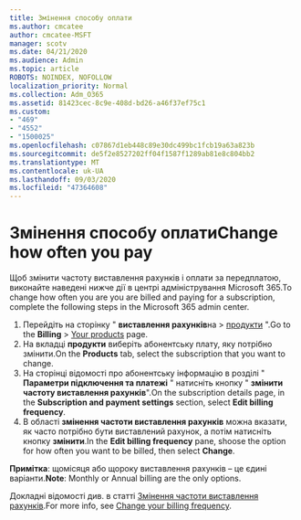 ```yaml
---
title: Змінення способу оплати
ms.author: cmcatee
author: cmcatee-MSFT
manager: scotv
ms.date: 04/21/2020
ms.audience: Admin
ms.topic: article
ROBOTS: NOINDEX, NOFOLLOW
localization_priority: Normal
ms.collection: Adm_O365
ms.assetid: 81423cec-8c9e-408d-bd26-a46f37ef75c1
ms.custom:
- "469"
- "4552"
- "1500025"
ms.openlocfilehash: c07867d1eb448c89e30dc499bc1fcb19a63a823b
ms.sourcegitcommit: de5f2e8527202ff04f1587f1289ab81e8c804bb2
ms.translationtype: MT
ms.contentlocale: uk-UA
ms.lasthandoff: 09/03/2020
ms.locfileid: "47364608"
---
```

# <a name="change-how-often-you-pay"></a><span data-ttu-id="21d39-102">Змінення способу оплати</span><span class="sxs-lookup"><span data-stu-id="21d39-102">Change how often you pay</span></span>

<span data-ttu-id="21d39-103">Щоб змінити частоту виставлення рахунків і оплати за передплатою, виконайте наведені нижче дії в центрі адміністрування Microsoft 365.</span><span class="sxs-lookup"><span data-stu-id="21d39-103">To change how often you are you are billed and paying for a subscription, complete the following steps in the Microsoft 365 admin center.</span></span>

1. <span data-ttu-id="21d39-104">Перейдіть на сторінку " **виставлення рахунків**на  >  [продукти](https://go.microsoft.com/fwlink/p/?linkid=842054) ".</span><span class="sxs-lookup"><span data-stu-id="21d39-104">Go to the **Billing** > [Your products](https://go.microsoft.com/fwlink/p/?linkid=842054) page.</span></span>
2. <span data-ttu-id="21d39-105">На вкладці **продукти** виберіть абонентську плату, яку потрібно змінити.</span><span class="sxs-lookup"><span data-stu-id="21d39-105">On the **Products** tab, select the subscription that you want to change.</span></span> 
3. <span data-ttu-id="21d39-106">На сторінці відомості про абонентську інформацію в розділі " **Параметри підключення та платежі** " натисніть кнопку " **змінити частоту виставлення рахунків**".</span><span class="sxs-lookup"><span data-stu-id="21d39-106">On the subscription details page, in the **Subscription and payment settings** section, select **Edit billing frequency**.</span></span>
4. <span data-ttu-id="21d39-107">В області **змінення частоти виставлення рахунків** можна вказати, як часто потрібно бути виставлений рахунок, а потім натисніть кнопку **змінити**.</span><span class="sxs-lookup"><span data-stu-id="21d39-107">In the **Edit billing frequency** pane, shoose the option for how often you want to be billed, then select **Change**.</span></span>

<span data-ttu-id="21d39-108">**Примітка**: щомісяця або щороку виставлення рахунків – це єдині варіанти.</span><span class="sxs-lookup"><span data-stu-id="21d39-108">**Note**: Monthly or Annual billing are the only options.</span></span>

<span data-ttu-id="21d39-109">Докладні відомості див. в статті [Змінення частоти виставлення рахунків](https://docs.microsoft.com/microsoft-365/commerce/billing-and-payments/change-payment-frequency).</span><span class="sxs-lookup"><span data-stu-id="21d39-109">For more info, see [Change your billing frequency](https://docs.microsoft.com/microsoft-365/commerce/billing-and-payments/change-payment-frequency).</span></span>
